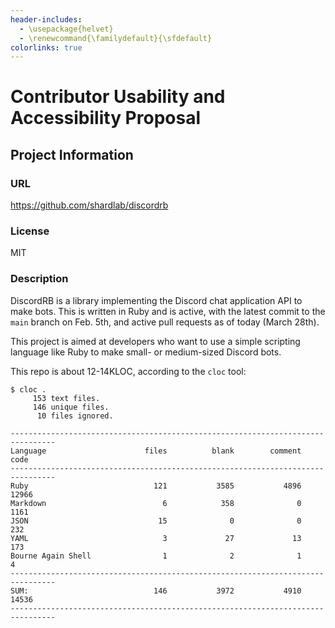 ```yaml
---
header-includes:
  - \usepackage{helvet}
  - \renewcommand{\familydefault}{\sfdefault}
colorlinks: true
---
```


# Contributor Usability and Accessibility Proposal

## Project Information

### URL

<https://github.com/shardlab/discordrb>

### License

MIT

### Description

DiscordRB is a library implementing the Discord chat application API to make bots. This is written in Ruby and is
active, with the latest commit to the `main` branch on Feb. 5th, and active pull requests as of today (March 28th).

This project is aimed at developers who want to use a simple scripting language like Ruby to make small- or medium-sized
Discord bots.

This repo is about 12-14KLOC, according to the `cloc` tool:

```console
$ cloc .
     153 text files.
     146 unique files.
      10 files ignored.

--------------------------------------------------------------------------------
Language                      files          blank        comment           code
--------------------------------------------------------------------------------
Ruby                            121           3585           4896          12966
Markdown                          6            358              0           1161
JSON                             15              0              0            232
YAML                              3             27             13            173
Bourne Again Shell                1              2              1              4
--------------------------------------------------------------------------------
SUM:                            146           3972           4910          14536
--------------------------------------------------------------------------------
```
